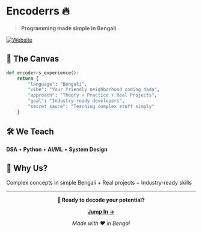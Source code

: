 # Encoderrs 🔥

> **Programming made simple in Bengali**

[![Website](https://img.shields.io/badge/🌐_Visit-encoderrs.com-FF6B6B?style=for-the-badge)](https://encoderrs.com/)

## 🎨 The Canvas

```python
def encoderrs_experience():
    return {
        "language": "Bengali",
        "vibe": "Your friendly neighborhood coding dada",
        "approach": "Theory + Practice + Real Projects",
        "goal": "Industry-ready developers",
        "secret_sauce": "Teaching complex stuff simply"
    }
```

## 🛠️ We Teach

**DSA** • **Python** • **AI/ML** • **System Design**

## 🚀 Why Us?

Complex concepts in simple Bengali + Real projects + Industry-ready skills

---

<div align="center">

**🎯 Ready to decode your potential?**

[**Jump In →**](https://encoderrs.com/)

*Made with ❤️ in Bengal*

</div>